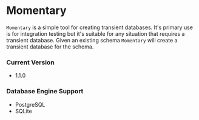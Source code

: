 # Momentary

`Momentary` is a simple tool for creating transient databases. It's primary use is for integration testing but it's suitable for any situation that requires a transient database. Given an existing schema `Momentary` will create a transient database for the schema.


### Current Version

- 1.1.0

### Database Engine Support

- PostgreSQL 
- SQLite
